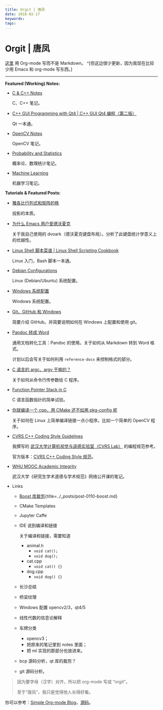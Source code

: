 ```yaml
---
title: Orgit | 唐凤
date: 2016-02-17
keywords:
tags:
...
```


Orgit | 唐凤
============

<!--
-->

[这里](http://tangzx.qiniudn.com/orgit/) 用 Org-mode 写而不是 Markdown。
^[但这边很少更新，因为我现在比较少用 Emacs 和 org-mode 写东西。]

---

**Featured (Working) Notes:**

-   [C & C++ Notes](post-0095-c-cpp.html)

    C、C++ 笔记。

-   [C++ GUI Programming with Qt4 | C++ GUI Qt4 编程（第二版）](post-0068-cxx-gui-programming-with-qt4.html)

    Qt 一本通。

-   [OpenCV Notes](post-0073-opencv-notes.html)

    OpenCV 笔记。

-   [Probability and Statistics](post-0098-probability-and-statistics.html)

    概率论、数理统计笔记。

-   [Machine Learning](post-0097-machine-learning.html)

    机器学习笔记。

**Tutorials & Featured Posts:**

-   [雅各比行列式和矩阵的秩](post-0015-jacobian-and-determinant.html)

    投影的本质。

-   [为什么 Emacs 用户爱德沃夏克](post-0006-why-emacs-users-favor-dvorak.html)

    关于我自己使用的 dvoark（德沃夏克键盘布局）。分析了此键盘统计学意义上的优越性。

-   [Linux Shell 脚本菜谱 | Linux Shell Scripting Cookbook](post-0024-linux-shell-scripting-cookbook.html)

    Linux 入门，Bash 脚本一本通。

-   [Debian Configurations](post-0003-debian-configurations.html)

    Linux (Debian/Ubuntu) 系统配置。

-   [Windows 系统配置](post-0007-windows-configurations.html)

    Windows 系统配置。

-   [Git、GitHub 和 Windows](post-0044-git-github-notes.html)

    简要介绍 GitHub。并简要说明如何在 Windows 上配置和使用 git。

-   [Pandoc 转成 Word](post-0033-md2docx.html)

    通用文档转化工具：Pandoc 的使用。关于如何从 Markdown 转到 Word 格式。

    计划以后会写关于如何利用 `reference-docx` 来控制格式的部分。

-   [C 语言的 argc、argv 干嘛的？](post-0008-argc-argv-in-c.html)

    关于如何从命令行传参数给 C 程序。

-   [Function Pointer Stack in C](post-0043-awesome-c.html)

    C 语言函数指针的简单试验。

-   [你就编译一个 cpp，用 CMake 还不如用 pkg-config 呢](post-0035-pkg-config.html)

    关于如何在 Linux 上简单编译链接一点小程序。比如一个简单的 OpenCV 程序。

-   [CVRS C++ Coding Style Guidelines](post-0060-coding-style.html)

    我撰写的 [武汉大学计算机视觉与遥感实验室（CVRS Lab）](http://cvrs.whu.edu.cn/) 的编程规范参考。

    官方版本：[CVRS C++ Coding Style 规范](http://cvrs.whu.edu.cn/docs/CVRS-CodingStyleGuide.html)。

-   [WHU MOOC Academic Integrity](post-0082-whu-mooc-academic-integrity.html)

    武汉大学《研究生学术道德与学术规范》网络公开课的笔记。

-   Links

    +   [Boost 库裁剪](post-0110-boost.html){title=../_posts/post-0110-boost.md}

    +   CMake Templates

    +   Jupyter Caffe

    +   IDE 说到编译和链接

        关于编译和链接，需要知道

        -   animal.h
            +   `void cat();`
            +   `void dog();`
        -   cat.cpp
            +   `void cat() {}`
        -   dog.cpp
            +   `void dog() {}`

    +   长沙总结

    +   桥梁纹理

    +   Windows 配置 opencv2/3，qt4/5

    +   线性代数的信息论解释

    +   车牌分类

        *   opencv3；
        *   把原来的笔记里到 notes 里面；
        *   把 ml 实现的那部分也放进来。

    +   bcp 源码分析，qt 库的裁剪？

    +   git 源码分析。

<div class="tzx-hide">

> 因为要字母（汉字）对齐，所以把 org-mode 写成 “orgit”。
>
> 至于“唐凤”，我只是觉得他人长得好看。

你可以参考：[Simple Org-mode Blog](http://tangzx.qiniudn.com/org/)，[源码](https://github.com/district10/sob)。
</div>
